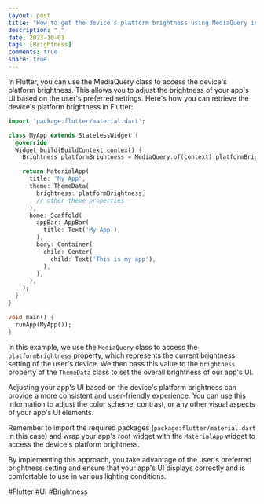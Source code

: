 ```yaml
---
layout: post
title: "How to get the device's platform brightness using MediaQuery in Flutter?"
description: " "
date: 2023-10-01
tags: [Brightness]
comments: true
share: true
---
```


In Flutter, you can use the MediaQuery class to access the device's platform brightness. This allows you to adjust the brightness of your app's UI based on the user's preferred settings. Here's how you can retrieve the device's platform brightness in Flutter:

```dart
import 'package:flutter/material.dart';

class MyApp extends StatelessWidget {
  @override
  Widget build(BuildContext context) {
    Brightness platformBrightness = MediaQuery.of(context).platformBrightness;

    return MaterialApp(
      title: 'My App',
      theme: ThemeData(
        brightness: platformBrightness,
        // other theme properties
      ),
      home: Scaffold(
        appBar: AppBar(
          title: Text('My App'),
        ),
        body: Container(
          child: Center(
            child: Text('This is my app'),
          ),
        ),
      ),
    );
  }
}

void main() {
  runApp(MyApp());
}
```

In this example, we use the `MediaQuery` class to access the `platformBrightness` property, which represents the current brightness setting of the user's device. We then pass this value to the `brightness` property of the `ThemeData` class to set the overall brightness of our app's UI.

Adjusting your app's UI based on the device's platform brightness can provide a more consistent and user-friendly experience. You can use this information to adjust the color scheme, contrast, or any other visual aspects of your app's UI elements.

Remember to import the required packages (`package:flutter/material.dart` in this case) and wrap your app's root widget with the `MaterialApp` widget to access the device's platform brightness.

By implementing this approach, you take advantage of the user's preferred brightness setting and ensure that your app's UI displays correctly and is comfortable to use in various lighting conditions.

#Flutter #UI #Brightness